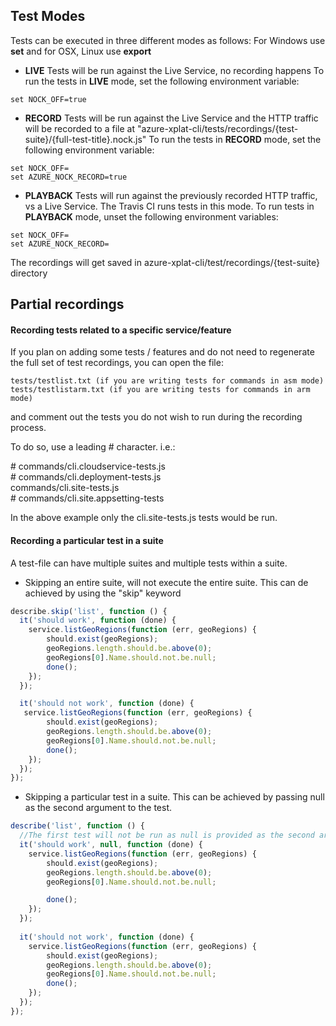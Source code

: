 ## Test Modes

Tests can be executed in three different modes as follows:
For Windows use **set** and for OSX, Linux use **export**
* **LIVE**
Tests will be run against the Live Service, no recording happens
To run the tests in **LIVE** mode, set the following environment variable:
```
set NOCK_OFF=true 
```

* **RECORD**
Tests will be run against the Live Service and the HTTP traffic will be recorded to a file at "azure-xplat-cli/tests/recordings/{test-suite}/{full-test-title}.nock.js"
To run the tests in **RECORD** mode, set the following environment variable:
```
set NOCK_OFF=
set AZURE_NOCK_RECORD=true
```

* **PLAYBACK**
Tests will run against the previously recorded HTTP traffic, vs a Live Service. The Travis CI runs tests in this mode.
To run tests in **PLAYBACK** mode, unset the following environment variables:
```
set NOCK_OFF=
set AZURE_NOCK_RECORD=
```
The recordings will get saved in azure-xplat-cli/test/recordings/{test-suite} directory

## Partial recordings

#### Recording tests related to a specific service/feature
If you plan on adding some tests / features and do not need to regenerate the full set of test recordings, you can open the file: 
```
tests/testlist.txt (if you are writing tests for commands in asm mode)
tests/testlistarm.txt (if you are writing tests for commands in arm mode)
```
and comment out the tests you do not wish to run during the recording process.

To do so, use a leading \# character. i.e.:

\# commands/cli.cloudservice-tests.js <br />
\# commands/cli.deployment-tests.js <br />
commands/cli.site-tests.js <br />
\# commands/cli.site.appsetting-tests <br />

In the above example only the cli.site-tests.js tests would be run.

#### Recording a particular test in a suite

A test-file can have multiple suites and multiple tests within a suite.

* Skipping an entire suite, will not execute the entire suite. This can de achieved by using the "skip" keyword 
```js
describe.skip('list', function () {
  it('should work', function (done) {
    service.listGeoRegions(function (err, geoRegions) {
        should.exist(geoRegions);
        geoRegions.length.should.be.above(0);
        geoRegions[0].Name.should.not.be.null;
        done();
    });
  });

  it('should not work', function (done) {
   service.listGeoRegions(function (err, geoRegions) {
        should.exist(geoRegions);
        geoRegions.length.should.be.above(0);
        geoRegions[0].Name.should.not.be.null;
        done();
    });
  });
});
```
* Skipping a particular test in a suite. This can be achieved by passing null as the second argument to the test.
```js
describe('list', function () {
  //The first test will not be run as null is provided as the second argument to the test function.
  it('should work', null, function (done) {
    service.listGeoRegions(function (err, geoRegions) {
        should.exist(geoRegions);
        geoRegions.length.should.be.above(0);
        geoRegions[0].Name.should.not.be.null;

        done();
    });
  });
  
  it('should not work', function (done) {
    service.listGeoRegions(function (err, geoRegions) {
        should.exist(geoRegions);
        geoRegions.length.should.be.above(0);
        geoRegions[0].Name.should.not.be.null;
        done();
    });
  });
});
```
